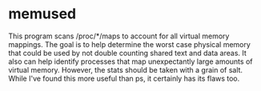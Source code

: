 # memused

This program scans /proc/\*/maps to account for all virtual memory mappings. The
goal is to help determine the worst case physical memory that could be used by
not double counting shared text and data areas. It also can help identify
processes that map unexpectantly large amounts of virtual memory. However, the
stats should be taken with a grain of salt. While I've found this more useful than
ps, it certainly has its flaws too.
